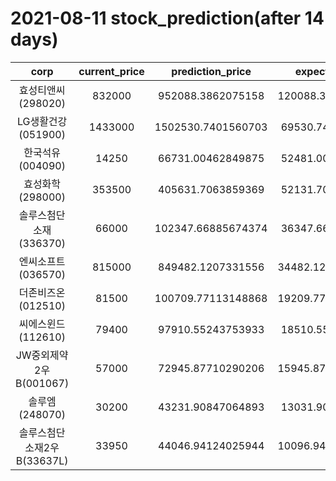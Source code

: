 # 2021-08-11 stock_prediction(after 14 days)

|   corp   |   current_price   |   prediction_price   |   expected_profit   |
|:--------:|:-----------------:|:--------------------:|:-------------------:|
|효성티앤씨(298020)|832000|952088.3862075158|120088.38620751584|
|LG생활건강(051900)|1433000|1502530.7401560703|69530.74015607033|
|한국석유(004090)|14250|66731.00462849875|52481.00462849875|
|효성화학(298000)|353500|405631.7063859369|52131.70638593688|
|솔루스첨단소재(336370)|66000|102347.66885674374|36347.66885674374|
|엔씨소프트(036570)|815000|849482.1207331556|34482.120733155636|
|더존비즈온(012510)|81500|100709.77113148868|19209.771131488684|
|씨에스윈드(112610)|79400|97910.55243753933|18510.55243753933|
|JW중외제약2우B(001067)|57000|72945.87710290206|15945.877102902057|
|솔루엠(248070)|30200|43231.90847064893|13031.90847064893|
|솔루스첨단소재2우B(33637L)|33950|44046.94124025944|10096.941240259439|
